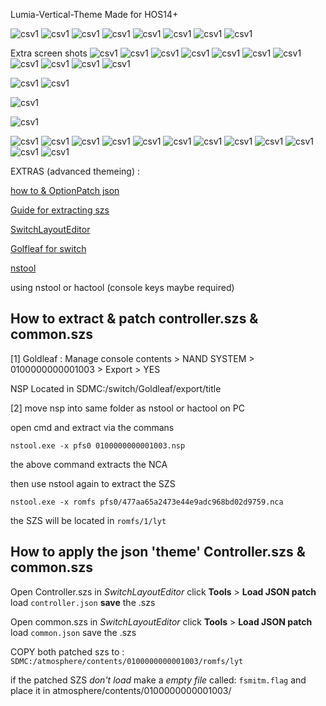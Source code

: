 Lumia-Vertical-Theme
Made for HOS14+

![csv1](<https://github.com/sodasoba1/nx-vertical-themes/raw/master/Lumia/Preview/home.jpg>)
![csv1](<https://github.com/sodasoba1/nx-vertical-themes/raw/master/Lumia/Preview/allapps.jpg>)
![csv1](<https://github.com/sodasoba1/nx-vertical-themes/raw/master/Lumia/Preview/groups.jpg>)
![csv1](<https://github.com/sodasoba1/nx-vertical-themes/raw/master/Lumia/Preview/lock.jpg>)
![csv1](<https://github.com/sodasoba1/nx-vertical-themes/raw/master/Lumia/Preview/pls.jpg>)
![csv1](<https://github.com/sodasoba1/nx-vertical-themes/raw/master/Lumia/Preview/psl-archadearchives.jpg>)
![csv1](<https://github.com/sodasoba1/nx-vertical-themes/raw/master/Lumia/Preview/settings.jpg>)
![csv1](<https://github.com/sodasoba1/nx-vertical-themes/raw/master/Lumia/Preview/news.jpg>)


Extra screen shots
![csv1](<https://github.com/sodasoba1/nx-vertical-themes/raw/master/Lumia/Preview/extra/add-remove.jpg>)
![csv1](<https://github.com/sodasoba1/nx-vertical-themes/raw/master/Lumia/Preview/extra/close-app.jpg>)
![csv1](<https://github.com/sodasoba1/nx-vertical-themes/raw/master/Lumia/Preview/extra/Controller00.jpg>)
![csv1](<https://github.com/sodasoba1/nx-vertical-themes/raw/master/Lumia/Preview/extra/Controller01.jpg>)
![csv1](<https://github.com/sodasoba1/nx-vertical-themes/raw/master/Lumia/Preview/extra/Controller02.jpg>)
![csv1](<https://github.com/sodasoba1/nx-vertical-themes/raw/master/Lumia/Preview/extra/Controller03.jpg>)
![csv1](<https://github.com/sodasoba1/nx-vertical-themes/raw/master/Lumia/Preview/extra/Controller04.jpg>)
![csv1](<https://github.com/sodasoba1/nx-vertical-themes/raw/master/Lumia/Preview/extra/Controller05.jpg>)
![csv1](<https://github.com/sodasoba1/nx-vertical-themes/raw/master/Lumia/Preview/extra/remap-joy.jpg>)
![csv1](<https://github.com/sodasoba1/nx-vertical-themes/raw/master/Lumia/Preview/extra/remap-joy2.jpg>)
![csv1](<https://github.com/sodasoba1/nx-vertical-themes/raw/master/Lumia/Preview/extra/remap-joy3.jpg>)

![csv1](<https://github.com/sodasoba1/nx-vertical-themes/raw/master/Lumia/Preview/extra/lock.jpg>)
![csv1](<https://github.com/sodasoba1/nx-vertical-themes/raw/master/Lumia/Preview/extra/lock2.jpg>)

![csv1](<https://github.com/sodasoba1/nx-vertical-themes/raw/master/Lumia/Preview/extra/MyPage-comm-set-patched.jpg>)

![csv1](<https://github.com/sodasoba1/nx-vertical-themes/raw/master/Lumia/Preview/extra/psl-common-patch.jpg>)



![csv1](<https://github.com/sodasoba1/nx-vertical-themes/raw/master/Lumia/Preview/extra/settings-extra.jpg>)
![csv1](<https://github.com/sodasoba1/nx-vertical-themes/raw/master/Lumia/Preview/extra/settings-internet.jpg>)
![csv1](<https://github.com/sodasoba1/nx-vertical-themes/raw/master/Lumia/Preview/extra/sortandfilter.jpg>)
![csv1](<https://github.com/sodasoba1/nx-vertical-themes/raw/master/Lumia/Preview/extra/sort-groups.jpg>)
![csv1](<https://github.com/sodasoba1/nx-vertical-themes/raw/master/Lumia/Preview/extra/sortsoftware.jpg>)
![csv1](<https://github.com/sodasoba1/nx-vertical-themes/raw/master/Lumia/Preview/extra/ser.jpg>)
![csv1](<https://github.com/sodasoba1/nx-vertical-themes/raw/master/Lumia/Preview/extra/data.jpg>)
![csv1](<https://github.com/sodasoba1/nx-vertical-themes/raw/master/Lumia/Preview/extra/data2.jpg>)
![csv1](<https://github.com/sodasoba1/nx-vertical-themes/raw/master/Lumia/Preview/extra/data3.jpg>)
![csv1](<https://github.com/sodasoba1/nx-vertical-themes/raw/master/Lumia/Preview/extra/data-select.jpg>)
![csv1](<https://github.com/sodasoba1/nx-vertical-themes/raw/master/Lumia/Preview/extra/data-select2.jpg>)
![csv1](<https://github.com/sodasoba1/nx-vertical-themes/raw/master/Lumia/Preview/extra/test-touch.jpg>)



EXTRAS (advanced themeing) :


[how to & OptionPatch json](https://sodasoba1.github.io/layouteditor-patch/)

[Guide for extracting szs](<https://layoutdocs.themezer.net/guide/manualszs/>)

[SwitchLayoutEditor](<https://github.com/FuryBaguette/SwitchLayoutEditor/>)

[Golfleaf for switch](<https://github.com/XorTroll/Goldleaf>)

[nstool](<https://github.com/jakcron/nstool/>)

using nstool or hactool (console keys maybe required)


How to extract & patch controller.szs & common.szs
--------------------------------------------------

[1] Goldleaf : Manage console contents > NAND SYSTEM > 0100000000001003 > Export > YES

NSP Located in SDMC:/switch/Goldleaf/export/title

[2] move nsp into same folder as nstool or hactool on PC


open cmd and extract via the commans

`nstool.exe -x pfs0 0100000000001003.nsp`

the above command extracts the NCA

then use nstool again to extract the SZS

`nstool.exe -x romfs pfs0/477aa65a2473e44e9adc968bd02d9759.nca`

the SZS will be located in `romfs/1/lyt`


How to apply the json 'theme' Controller.szs & common.szs
------------------------------------------------------

Open Controller.szs in *SwitchLayoutEditor* click **Tools** > **Load JSON patch**
load `controller.json` **save** the .szs

Open common.szs in *SwitchLayoutEditor* click **Tools** > **Load JSON patch**
load `common.json` save the .szs

COPY both patched szs to : `SDMC:/atmosphere/contents/0100000000001003/romfs/lyt`

if the patched SZS *don't load* make a *empty file* called: `fsmitm.flag` and place it in atmosphere/contents/0100000000001003/